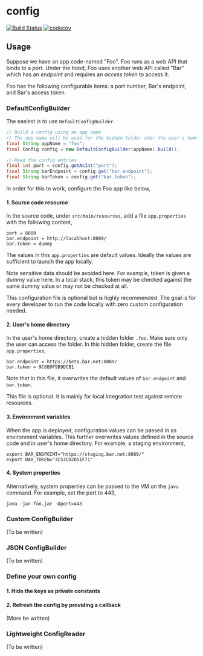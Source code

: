 # config

[![Build Status](https://travis-ci.org/computelab/config.svg?branch=master)](https://travis-ci.org/computelab/config) [![codecov](https://codecov.io/gh/computelab/config/branch/master/graph/badge.svg)](https://codecov.io/gh/computelab/config)

## Usage

Suppose we have an app code-named "Foo". Foo runs as a web API that binds to a *port*. Under the hood, Foo uses another web API called "Bar" which has an *endpoint* and requires an *access token* to access it.

Foo has the following configurable items: a port number, Bar's endpoint, and Bar's access token.

### DefaultConfigBuilder

The easiest is to use `DefaultConfigBuilder`.

```java
// Build a config using an app name
// The app name will be used for the hidden folder uder the user's home directory
final String appName = "foo";
final Config config = new DefaultConfigBuilder(appName).build();

// Read the config entries
final int port = config.getAsInt("port");
final String barEndpoint = config.get("bar.endpoint");
final String barToken = config.get("bar.token");
```

In order for this to work, configure the Foo app like below,

#### 1. Source code resource

In the source code, under `src/main/resources`, add a file `app.properties` with the following content,

    port = 8080
    bar.endpoint = http://localhost:8089/
    bar.token = dummy

The values in this `app.properties` are default values. Ideally the values are sufficient to launch the app locally.

Note sensitive data should be avoided here. For example, token is given a dummy value here. In a local stack, this token may be checked against the same dummy value or may not be checked at all.

This configuration file is optional but is highly recommended. The goal is for every developer to run the code locally with zero custom configuration needed.

#### 2. User's home directory

In the user's home directory, create a hidden folder `.foo`. Make sure only the user can access the folder. In this hidden folder, create the file `app.properties`,

    bar.endpoint = https://beta.bar.net:8089/
    bar.token = 9C6B9F9B9DCB1

Note that in this file, it overwrites the default values of `bar.endpoint` and `bar.token`.

This file is optional. It is mainly for local integration test against remote resources.

#### 3. Environment variables

When the app is deployed, configuration values can be passed in as environment variables. This further overwrites values defined in the source code and in user's home directory. For example, a staging environment,

    export BAR_ENDPOINT="https://staging.bar.net:8089/"
    export BAR_TOKEN="3C53CD2D51F71"

#### 4. System properties

Alternatively, system properties can be passed to the VM on the `java` command. For example, set the port to 443,

    java -jar foo.jar -Dport=443

### Custom ConfigBuilder

(To be written)

### JSON ConfigBuilder

(To be written)

### Define your own config

#### 1. Hide the keys as private constants

#### 2. Refresh the config by providing a callback

(More be written)

### Lightweight ConfigReader

(To be written)
